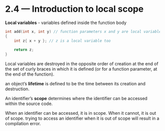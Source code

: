 # 2.4 — Introduction to local scope

**Local variables** - variables defined inside the function body

``` c++
int add(int x, int y) // function parameters x and y are local variables
{
    int z{ x + y }; // z is a local variable too
 
    return z;
}
```

Local variables are destroyed in the opposite order of creation at the end of the set of curly braces in which it is defined (or for a function parameter, at the end of the function).

an object’s **lifetime** is defined to be the time between its creation and destruction.

An identifier’s **scope** determines where the identifier can be accessed within the source code.

When an identifier can be accessed, it is in scope. When it cannot, it is out of scope. trying to access an identifier when it is out of scope will result in a compilation error.
